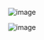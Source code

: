 ![image](https://github.com/chris-temoni/chris-temoni/assets/61665260/e023aefe-9200-48b9-a978-e8faf3ddc47d)

![image](https://github.com/chris-temoni/chris-temoni/assets/61665260/505538ef-8b56-40f4-996a-277cec406d55)
